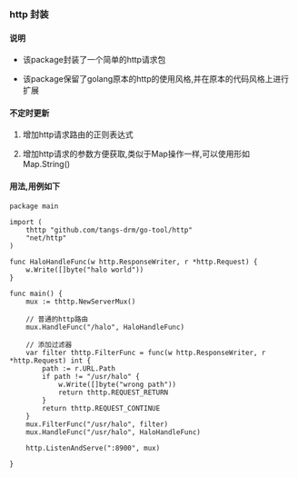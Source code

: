 ### http 封装

#### 说明
* 该package封装了一个简单的http请求包

* 该package保留了golang原本的http的使用风格,并在原本的代码风格上进行扩展

#### 不定时更新

1. 增加http请求路由的正则表达式

2. 增加http请求的参数方便获取,类似于Map操作一样,可以使用形如Map.String()

#### 用法,用例如下
```golang
package main

import (
	thttp "github.com/tangs-drm/go-tool/http"
	"net/http"
)

func HaloHandleFunc(w http.ResponseWriter, r *http.Request) {
	w.Write([]byte("halo world"))
}

func main() {
	mux := thttp.NewServerMux()

	// 普通的http路由
	mux.HandleFunc("/halo", HaloHandleFunc)

	// 添加过滤器
	var filter thttp.FilterFunc = func(w http.ResponseWriter, r *http.Request) int {
		path := r.URL.Path
		if path != "/usr/halo" {
			w.Write([]byte("wrong path"))
			return thttp.REQUEST_RETURN
		}
		return thttp.REQUEST_CONTINUE
	}
	mux.FilterFunc("/usr/halo", filter)
	mux.HandleFunc("/usr/halo", HaloHandleFunc)

	http.ListenAndServe(":8900", mux)

}

```
